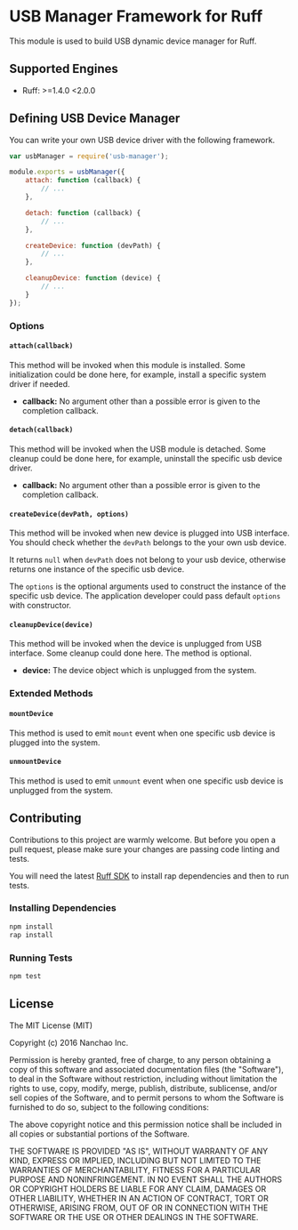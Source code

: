 # USB Manager Framework for Ruff

This module is used to build USB dynamic device manager for Ruff.

## Supported Engines

* Ruff: >=1.4.0 <2.0.0

## Defining USB Device Manager

You can write your own USB device driver with the following framework.

```js
var usbManager = require('usb-manager');

module.exports = usbManager({
    attach: function (callback) {
        // ...
    },

    detach: function (callback) {
        // ...
    },

    createDevice: function (devPath) {
        // ...
    },

    cleanupDevice: function (device) {
        // ...
    }
});
```

### Options

#### `attach(callback)`

This method will be invoked when this module is installed. Some initialization could be done here, for example, install a specific system driver if needed.

- **callback:** No argument other than a possible error is given to the completion callback.

#### `detach(callback)`

This method will be invoked when the USB module is detached. Some cleanup could be done here, for example, uninstall the specific usb device driver.

- **callback:** No argument other than a possible error is given to the completion callback.

#### `createDevice(devPath, options)`

This method will be invoked when new device is plugged into USB interface. You should check whether the `devPath` belongs to the your own usb device.

It returns `null` when `devPath` does not belong to your usb device, otherwise returns one instance of the specific usb device.

The `options` is the optional arguments used to construct the instance of the specific usb device. The application developer could pass default `options` with constructor.

#### `cleanupDevice(device)`

This method will be invoked when the device is unplugged from USB interface. Some cleanup could done here. The method is optional.

- **device:** The device object which is unplugged from the system.

### Extended Methods

#### `mountDevice`

This method is used to emit `mount` event when one specific usb device is plugged into the system.

#### `unmountDevice`

This method is used to emit `unmount` event when one specific usb device is unplugged from the system.

## Contributing

Contributions to this project are warmly welcome. But before you open a pull request, please make sure your changes are passing code linting and tests.

You will need the latest [Ruff SDK](https://ruff.io/) to install rap dependencies and then to run tests.

### Installing Dependencies

```sh
npm install
rap install
```

### Running Tests

```sh
npm test
```

## License

The MIT License (MIT)

Copyright (c) 2016 Nanchao Inc.

Permission is hereby granted, free of charge, to any person obtaining a copy of this software and associated documentation files (the "Software"), to deal in the Software without restriction, including without limitation the rights to use, copy, modify, merge, publish, distribute, sublicense, and/or sell copies of the Software, and to permit persons to whom the Software is furnished to do so, subject to the following conditions:

The above copyright notice and this permission notice shall be included in all copies or substantial portions of the Software.

THE SOFTWARE IS PROVIDED "AS IS", WITHOUT WARRANTY OF ANY KIND, EXPRESS OR IMPLIED, INCLUDING BUT NOT LIMITED TO THE WARRANTIES OF MERCHANTABILITY, FITNESS FOR A PARTICULAR PURPOSE AND NONINFRINGEMENT. IN NO EVENT SHALL THE AUTHORS OR COPYRIGHT HOLDERS BE LIABLE FOR ANY CLAIM, DAMAGES OR OTHER LIABILITY, WHETHER IN AN ACTION OF CONTRACT, TORT OR OTHERWISE, ARISING FROM, OUT OF OR IN CONNECTION WITH THE SOFTWARE OR THE USE OR OTHER DEALINGS IN THE SOFTWARE.
